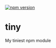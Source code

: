[![npm version](https://badge.fury.io/js/%40ibsardar%2Ftiny.svg)](https://badge.fury.io/js/%40ibsardar%2Ftiny)

# tiny
My tiniest npm module
